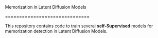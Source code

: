 Memorization in Latent Diffusion Models

==============================

This repository contains code to train several **self-Supervised** models for memorization detection in Latent Diffusion Models.

